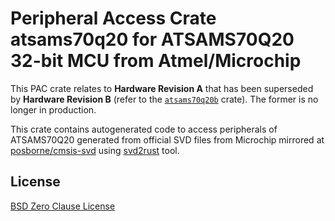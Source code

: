 # Peripheral Access Crate atsams70q20 for ATSAMS70Q20 32-bit MCU from Atmel/Microchip

This PAC crate relates to **Hardware Revision A** that has been superseded by **Hardware Revision B** (refer to the [`atsams70q20b`](https://https://crates.io/crates/atsams70q20b) crate). The former is no longer in production.

This crate contains autogenerated code to access peripherals of ATSAMS70Q20 generated from official SVD files from Microchip mirrored at [posborne/cmsis-svd](https://github.com/posborne/cmsis-svd) using [svd2rust](https://github.com/rust-embedded/svd2rust/) tool.

## License

[BSD Zero Clause License](https://choosealicense.com/licenses/0bsd/)

